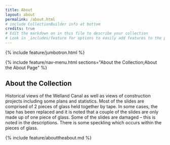 ```yaml
---
title: About
layout: about
permalink: /about.html
# include CollectionBuilder info at bottom
credits: true
# Edit the markdown on in this file to describe your collection
# Look in _includes/feature for options to easily add features to the page
---
```


{% include feature/jumbotron.html %}

{% include feature/nav-menu.html sections="About the Collection;About the About Page" %}

## About the Collection

Historical views of the Welland Canal as well as views of construction projects including some plans and statistics.  Most of the slides are comprised of 2 pieces of glass held together by tape. In some cases, the tape has been replaced and it is noted that a couple of the slides are only made up of one piece of glass. Some of the slides are damaged – this is noted in the descriptions. There is some speckling which occurs within the pieces of glass. 

<!-- IMPORTANT!!! DELETE this comment and the include below when you are finished editing this page for your collection. The include below introduces about page features. They will show up on your collection's about page until you delete it.  -->
{% include feature/abouttheabout.md %} 
